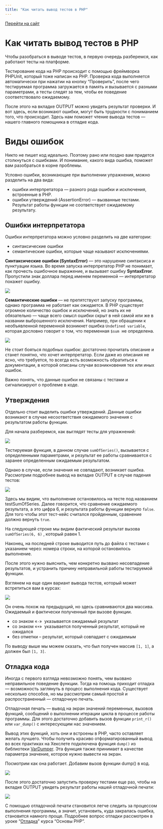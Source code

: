 ```yaml
---
title: "Как читать вывод тестов в PHP"
---
```


[Перейти на сайт](https://ru.hexlet.io)

# Как читать вывод тестов в PHP

Чтобы разобраться в выводе тестов, в первую очередь разберемся, как работают тесты на платформе.

Тестирование кода на PHP происходит с помощью фреймворка PHPUnit, который тоже написан на PHP. Проверка кода выполняется автоматически при нажатии на кнопку “Проверить”, после чего тестируемая программа загружается в память и вызывается с разными параметрами, а тесты следят за тем, чтобы ее поведение соответствовало ожидаемому.

После этого на вкладке OUTPUT можно увидеть результат проверки. И вот здесь, если возникают ошибки, могут быть трудности с пониманием того, что происходит. Здесь нам поможет чтение вывода тестов — нашего главного помощника в отладке кода.

# Виды ошибок

Никто не пишет код идеально. Поэтому рано или поздно вам придется столкнуться с ошибками. И понимание, какого вида ошибка, поможет вам разобраться в корне проблемы.

Условно ошибки, возникающие при выполнении упражнения, можно разделить на два вида:

* ошибки интерпретатора — разного рода ошибки и исключения, встроенные в PHP.
* ошибки утверждений (AssertionError) — вызванные тестами. Результат работы функции не соответствует ожидаемому результату.

## Ошибки интерпретатора

Ошибки интерпретатора можно условно разделить на две категории:

* синтаксические ошибки
* семантические ошибки, которые чаще называют исключениями.

**Синтаксические ошибки (SyntaxError)** — это нарушение синтаксиса и пунктуации языка. Во время запуска интерпретатор PHP не понимает, как прочесть ошибочное выражение, и вызывает ошибку **SyntaxError**. Пропустили знак доллара перед именем переменной — интерпретатор покажет ошибку.

![](/img/docs/img-020.png)

**Семантические ошибки** — не препятствуют запуску программы, однако программа не работает как ожидается. В PHP существует огромное количество ошибок и исключений, но знать их не обязательно — чаще всего смысл ошибки скрыт в ней самой или же в названии выброшенного исключения. Например, при обращении к необъявленной переменной возникнет ошибка `Undefined variable`, которая дословно говорит о том, что переменная `$sum`  не определена.

![](/img/docs/img-014.png)

Не стоит бояться подобных ошибок: достаточно прочитать описание и станет понятно, что хочет интерпретатор. Если даже из описания не ясно, что требуется, то всегда есть возможность обратиться к документации, в которой описаны случаи возникновения тех или иных ошибок.

Важно понять, что данные ошибки не связаны с тестами и сигнализируют о проблеме в коде.

## Утверждения

Отдельно стоит выделить ошибки утверждений. Данные ошибки возникают в случае несоответствия ожидаемого значения с результатом работы функции.

Для начала разберемся, как выглядят тесты для упражнений:

![](/img/docs/img-015.png)

Тестируемая функция, в данном случае `sumOfSeries()`, вызывается с определенными параметрами, и результат ее работы сравнивается с заранее определенным ожидаемым результатом.

Однако в случае, если значения не совпадают, возникает ошибка. Рассмотрим подробнее вывод на вкладке OUTPUT в случае падения тестов:

![](/img/docs/img-016.png)

Здесь мы видим, что выполнение остановилось на тесте под названием testSumOfSeries. Далее говорится, что сравнение ожидаемого результата, а это цифра 6, и результата работы функции вернуло `false`. Для того чтобы этот тест-кейс считался пройденным, сравнение должно вернуть `true`.

На следующей строке мы видим фактический результат вызова `sumOfSeries(6, 6)` , который равен 1.

Наконец, на последней строке выводится путь до файла с тестами с указанием через: номера строки, на которой остановилось выполнение.

После этого нужно выяснить, чем конкретно вызвано несовпадение результатов, и устранить причину неправильной работы тестируемой функции.

Взглянем на еще один вариант вывода тестов, который может встретиться вам в курсах:

![](/img/docs/img-017.png)

Он очень похож на предыдущий, но здесь сравниваются два массива. Ожидаемый и фактически полученный при вызове функции.

* со знаком «`-`»  указывается ожидаемый результат
* со знаком «`+`»  указывается полученный результат, который не ожидался
* без отметки – результат, который совпадает с ожидаемым

По выводу выше мы можем сказать, что был получен массив `[1, 1]`, а должен был `[1, 3]`.

## Отладка кода

Иногда с первого взгляда невозможно понять, чем вызвано неправильное поведение функции. Тогда на помощь приходит отладка — возможность заглянуть в процесс выполнения кода. Существует несколько способов, но мы рассмотрим самый простой и распространенный — отладочную печать.

Отладочная печать — вывод на экран значений переменных, вызовов функций, сообщений о выполнении итерации цикла в процессе работы программы. Для этого достаточно добавить вызов функции `print_r()` или `var_dump()` с интересующим нас значением.

Вывод этих функций, хоть они и встроены в PHP, часто оставляет желать лучшего. Чтобы получить красиво отформатированный вывод во всех практиках на Хекслете подключена функция `dump()` из библиотеки [VarDumper](https://symfony.com/doc/current/components/var_dumper.html). Эта функция также принимает в качестве параметра значение, которое нужно вывести на экран.

Посмотрим как она работает. Добавим вызов функции dump() в код.

![](/img/docs/img-018.png)

После этого достаточно запустить проверку тестами еще раз, чтобы на вкладке OUTPUT увидеть результат работы нашей отладочной печати:

![](/img/docs/img-019.png)

С помощью отладочной печати становится легче следить за процессом выполнения программы, а значит, установить, куда закралась ошибка, становится намного проще. Подробнее вопрос отладки рассмотрен в уроке “[Отладка](https://ru.hexlet.io/courses/php-basics/lessons/debug/theory_unit)" курса “Основы PHP”.

